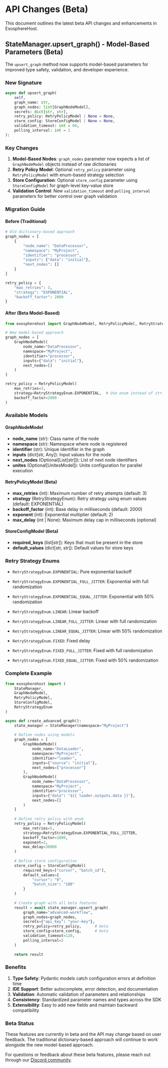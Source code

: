 # API Changes (Beta)

This document outlines the latest beta API changes and enhancements in ExosphereHost.

## StateManager.upsert_graph() - Model-Based Parameters (Beta)

The `upsert_graph` method now supports model-based parameters for improved type safety, validation, and developer experience.

### New Signature

```python
async def upsert_graph(
    self, 
    graph_name: str, 
    graph_nodes: list[GraphNodeModel], 
    secrets: dict[str, str], 
    retry_policy: RetryPolicyModel | None = None, 
    store_config: StoreConfigModel | None = None, 
    validation_timeout: int = 60, 
    polling_interval: int = 1
):
```

### Key Changes

1. **Model-Based Nodes**: `graph_nodes` parameter now expects a list of `GraphNodeModel` objects instead of raw dictionaries
2. **Retry Policy Model**: Optional `retry_policy` parameter using `RetryPolicyModel` with enum-based strategy selection
3. **Store Configuration**: Optional `store_config` parameter using `StoreConfigModel` for graph-level key-value store
4. **Validation Control**: New `validation_timeout` and `polling_interval` parameters for better control over graph validation

### Migration Guide

#### Before (Traditional)
```python
# Old dictionary-based approach
graph_nodes = [
    {
        "node_name": "DataProcessor",
        "namespace": "MyProject",
        "identifier": "processor",
        "inputs": {"data": "initial"},
        "next_nodes": []
    }
]

retry_policy = {
    "max_retries": 3,
    "strategy": "EXPONENTIAL",
    "backoff_factor": 2000
}
```

#### After (Beta Model-Based)
```python
from exospherehost import GraphNodeModel, RetryPolicyModel, RetryStrategyEnum

# New model-based approach
graph_nodes = [
    GraphNodeModel(
        node_name="DataProcessor",
        namespace="MyProject", 
        identifier="processor",
        inputs={"data": "initial"},
        next_nodes=[]
    )
]

retry_policy = RetryPolicyModel(
    max_retries=3,
    strategy=RetryStrategyEnum.EXPONENTIAL,  # Use enum instead of string
    backoff_factor=2000
)
```

### Available Models

#### GraphNodeModel

- **node_name** (str): Class name of the node
- **namespace** (str): Namespace where node is registered  
- **identifier** (str): Unique identifier in the graph
- **inputs** (dict[str, Any]): Input values for the node
- **next_nodes** (Optional[List[str]]): List of next node identifiers
- **unites** (Optional[UnitesModel]): Unite configuration for parallel execution

#### RetryPolicyModel (Beta)

- **max_retries** (int): Maximum number of retry attempts (default: 3)
- **strategy** (RetryStrategyEnum): Retry strategy using enum values (default: EXPONENTIAL)
- **backoff_factor** (int): Base delay in milliseconds (default: 2000)
- **exponent** (int): Exponential multiplier (default: 2)
- **max_delay** (int | None): Maximum delay cap in milliseconds (optional)

#### StoreConfigModel (Beta)

- **required_keys** (list[str]): Keys that must be present in the store
- **default_values** (dict[str, str]): Default values for store keys

### Retry Strategy Enums

- `RetryStrategyEnum.EXPONENTIAL`: Pure exponential backoff
- `RetryStrategyEnum.EXPONENTIAL_FULL_JITTER`: Exponential with full randomization
- `RetryStrategyEnum.EXPONENTIAL_EQUAL_JITTER`: Exponential with 50% randomization

- `RetryStrategyEnum.LINEAR`: Linear backoff
- `RetryStrategyEnum.LINEAR_FULL_JITTER`: Linear with full randomization
- `RetryStrategyEnum.LINEAR_EQUAL_JITTER`: Linear with 50% randomization

- `RetryStrategyEnum.FIXED`: Fixed delay
- `RetryStrategyEnum.FIXED_FULL_JITTER`: Fixed with full randomization
- `RetryStrategyEnum.FIXED_EQUAL_JITTER`: Fixed with 50% randomization

### Complete Example

```python
from exospherehost import (
    StateManager, 
    GraphNodeModel, 
    RetryPolicyModel, 
    StoreConfigModel,
    RetryStrategyEnum
)

async def create_advanced_graph():
    state_manager = StateManager(namespace="MyProject")
    
    # Define nodes using models
    graph_nodes = [
        GraphNodeModel(
            node_name="DataLoader",
            namespace="MyProject",
            identifier="loader",
            inputs={"source": "initial"},
            next_nodes=["processor"]
        ),
        GraphNodeModel(
            node_name="DataProcessor", 
            namespace="MyProject",
            identifier="processor",
            inputs={"data": "${{ loader.outputs.data }}"},
            next_nodes=[]
        )
    ]
    
    # Define retry policy with enum
    retry_policy = RetryPolicyModel(
        max_retries=5,
        strategy=RetryStrategyEnum.EXPONENTIAL_FULL_JITTER,
        backoff_factor=1000,
        exponent=2,
        max_delay=30000
    )
    
    # Define store configuration
    store_config = StoreConfigModel(
        required_keys=["cursor", "batch_id"],
        default_values={
            "cursor": "0",
            "batch_size": "100"
        }
    )
    
    # Create graph with all beta features
    result = await state_manager.upsert_graph(
        graph_name="advanced-workflow",
        graph_nodes=graph_nodes,
        secrets={"api_key": "your-key"},
        retry_policy=retry_policy,      # beta
        store_config=store_config,      # beta
        validation_timeout=120,
        polling_interval=2
    )
    
    return result
```

### Benefits

1. **Type Safety**: Pydantic models catch configuration errors at definition time
2. **IDE Support**: Better autocomplete, error detection, and documentation
3. **Validation**: Automatic validation of parameters and relationships
4. **Consistency**: Standardized parameter names and types across the SDK
5. **Extensibility**: Easy to add new fields and maintain backward compatibility

### Beta Status

These features are currently in beta and the API may change based on user feedback. The traditional dictionary-based approach will continue to work alongside the new model-based approach.

For questions or feedback about these beta features, please reach out through our [Discord community](https://discord.com/invite/zT92CAgvkj). 